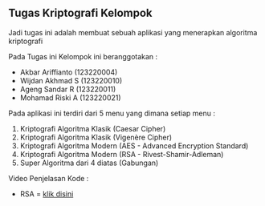 ## Tugas Kriptografi Kelompok
Jadi tugas ini adalah membuat sebuah aplikasi yang menerapkan algoritma kriptografi 

Pada Tugas ini Kelompok ini beranggotakan : 
- Akbar Ariffianto (123220004)
- Wijdan Akhmad S (123220010)
- Ageng Sandar R (123220011)
- Mohamad Riski A (123220021)

Pada aplikasi ini terdiri dari 5 menu yang dimana setiap menu : 
1. Kriptografi Algoritma Klasik (Caesar Cipher)
2. Kriptografi Algoritma Klasik (Vigenère Cipher)
3. Kriptografi Algoritma Modern (AES - Advanced Encryption Standard)
4. Kriptografi Algoritma Modern (RSA - Rivest-Shamir-Adleman)
5. Super Algoritma dari 4 diatas (Gabungan)

Video Penjelasan Kode : 
- RSA = [klik disini](https://youtu.be/XzjpLsBNbw4)
